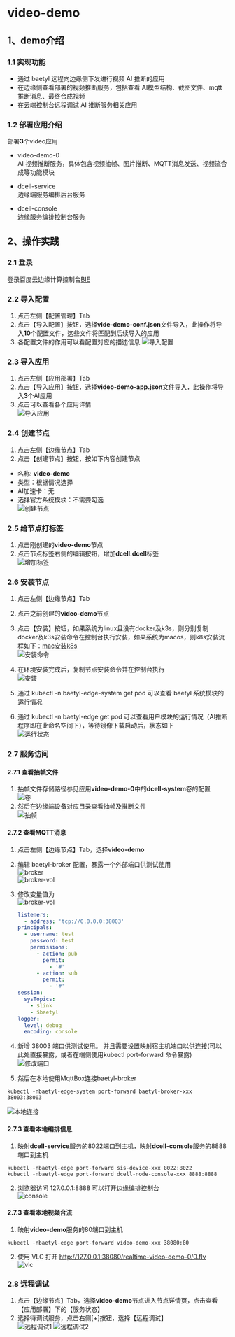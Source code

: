 # video-demo
## 1、demo介绍
### 1.1 实现功能
* 通过 baetyl 远程向边缘侧下发进行视频 AI 推断的应用
* 在边缘侧查看部署的视频推断服务，包括查看 AI模型结构、截图文件、mqtt推断消息、最终合成视频
* 在云端控制台远程调试 AI 推断服务相关应用

### 1.2 部署应用介绍
部署**3**个video应用

* video-demo-0  
AI 视频推断服务，具体包含视频抽帧、图片推断、MQTT消息发送、视频流合成等功能模块

* dcell-service  
边缘端服务编排后台服务

* dcell-console  
边缘服务编排控制台服务

## 2、操作实践
### 2.1 登录
登录百度云边缘计算控制台[BIE](https://console.bce.baidu.com/iot2/bie/node/list)

### 2.2 导入配置
1. 点击左侧【配置管理】Tab
2. 点击【导入配置】按钮，选择**vide-demo-conf.json**文件导入，此操作将导入**10**个配置文件，这些文件将匹配到后续导入的应用
3. 各配置文件的作用可以看配置对应的描述信息
![导入配置](images/import-conf.png)

### 2.3 导入应用
1. 点击左侧【应用部署】Tab
2. 点击【导入应用】按钮，选择**video-demo-app.json**文件导入，此操作将导入**3**个AI应用
3. 点击可以查看各个应用详情  
![导入应用](images/import-app.png)

### 2.4 创建节点
1. 点击左侧【边缘节点】Tab
2. 点击【创建节点】按钮，按如下内容创建节点
  * 名称: **video-demo**
  * 类型：根据情况选择
  * AI加速卡：无
  * 选择官方系统模块：不需要勾选  
![创建节点](images/create-node.png)

### 2.5 给节点打标签
1. 点击刚创建的**video-demo**节点
2. 点击节点标签右侧的编辑按钮，增加**dcell:dcell**标签  
![增加标签](images/add-label.png)

### 2.6 安装节点
1. 点击左侧【边缘节点】Tab
2. 点击之前创建的**video-demo**节点
3. 点击【安装】按钮，如果系统为linux且没有docker及k3s，则分别复制docker及k3s安装命令在控制台执行安装，如果系统为macos，则k8s安装流程如下：[mac安装k8s](https://github.com/AliyunContainerService/k8s-for-docker-desktop)  
![安装命令](images/install-command.png)

4. 在环境安装完成后，复制节点安装命令并在控制台执行  
![安装](images/install.png)

5. 通过 kubectl -n baetyl-edge-system get pod 可以查看 baetyl 系统模块的运行情况
6. 通过 kubectl -n baetyl-edge get pod 可以查看用户模块的运行情况（AI推断程序即在此命名空间下），等待镜像下载启动后，状态如下  
![运行状态](images/install-status.png)

### 2.7 服务访问
#### 2.7.1 查看抽帧文件
1. 抽帧文件存储路径参见应用**video-demo-0**中的**dcell-system**卷的配置  
![卷](images/vol.png)
2. 然后在边缘端设备对应目录查看抽帧及推断文件  
![抽帧](images/pic.png)

#### 2.7.2 查看MQTT消息
1. 点击左侧【边缘节点】Tab，选择**video-demo**
2. 编辑 baetyl-broker 配置，暴露一个外部端口供测试使用  
![broker](images/broker.png)  
![broker-vol](images/broker-vol.png)  
3. 修改变量值为  
![broker-vol](images/broker-conf-val.png)  
	
	```yaml
	listeners:
	  - address: 'tcp://0.0.0.0:38003'
	principals:
	  - username: test
	    password: test
	    permissions:
	      - action: pub
	        permit:
	          - '#'
	      - action: sub
	        permit:
	          - '#'
	session:
	  sysTopics:
	    - $link
	    - $baetyl
	logger:
	  level: debug
	  encoding: console
	
	```  
4. 新增 38003 端口供测试使用。 并且需要设置映射宿主机端口以供连接(可以此处直接暴露，或者在端侧使用kubectl port-forward 命令暴露)  
![修改端口](images/30083.png)

5. 然后在本地使用MqttBox连接baetyl-broker  
```
kubectl -nbaetyl-edge-system port-forward baetyl-broker-xxx 38003:38003
```
![本地连接](images/mqttbox.png)

#### 2.7.3 查看本地编排信息
1. 映射**dcell-service**服务的8022端口到主机，映射**dcell-console**服务的8888端口到主机
```
kubectl -nbaetyl-edge port-forward sis-device-xxx 8022:8022
kubectl -nbaetyl-edge port-forward dcell-node-console-xxx 8888:8888
```

2. 浏览器访问 127.0.0.1:8888 可以打开边缘编排控制台  
![console](images/console.png)

#### 2.7.3 查看本地视频合流
1. 映射**video-demo**服务的80端口到主机
```
kubectl -nbaetyl-edge port-forward video-demo-xxx 38080:80
```
2. 使用 VLC 打开 http://127.0.0.1:38080/realtime-video-demo-0/0.flv  
![vlc](images/vlc.png)

### 2.8 远程调试
1. 点击【边缘节点】Tab，选择**video-demo**节点进入节点详情页，点击查看【应用部署】下的【服务状态】
2. 选择待调试服务，点击右侧[+]按钮，选择【远程调试】  
![远程调试1](images/debug1.png)
![远程调试2](images/debug2.png)